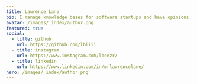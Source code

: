 ```yaml
---
title: Lawrence Lane
bio: I manage knowledge bases for software startups and have opinions. Like what you're reading? Stay tuned for the debut of my knowledge management agency.
avatar: /images/_index/author.png
featured: true
social:
  - title: github
    url: https://github.com/lbliii
  - title: instagram
    url: https://www.instagram.com/lbeezr/
  - title: linkedin
    url: https://www.linkedin.com/in/mrlawrencelane/
hero: /images/_index/author.png
---
```

